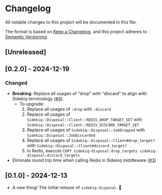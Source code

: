# Changelog

All notable changes to this project will be documented in this file.

The format is based on [Keep a Changelog](https://keepachangelog.com/en/1.1.0/),
and this project adheres to [Semantic Versioning](https://semver.org/spec/v2.0.0.html).

## [Unreleased]

## [0.2.0] - 2024-12-19

### Changed

- **Breaking**: Replace all usages of "drop" with "discard" to align with Sidekiq terminology ([#4](https://github.com/hibachrach/sidekiq-disposal/pull/4)).
  - To upgrade:
    1. Replace all usages of `:drop` with `:discard`
    1. Replace all usages of `Sidekiq::Disposal::Client::REDIS_DROP_TARGET_SET` with `Sidekiq::Disposal::Client::REDIS_DISCARD_TARGET_SET`
    1. Replace all usages of `Sidekiq::Disposal::JobDropped` with `Sidekiq::Disposal::JobDiscarded`
    1. Replace all usages of `Sidekiq::Disposal::Client#drop_target?` with `Sidekiq::Disposal::Client#discard_target?`
    1. In Redis, execute `COPY sidekiq-disposal:drop_targets sidekiq-disposal:discard_targets`
- Eliminate round trip time when calling Redis in Sidekiq middleware ([#3](https://github.com/hibachrach/sidekiq-disposal/pull/3))

## [0.1.0] - 2024-12-13

- A new thing! The initial release of `sidekiq-disposal`. 🎉
